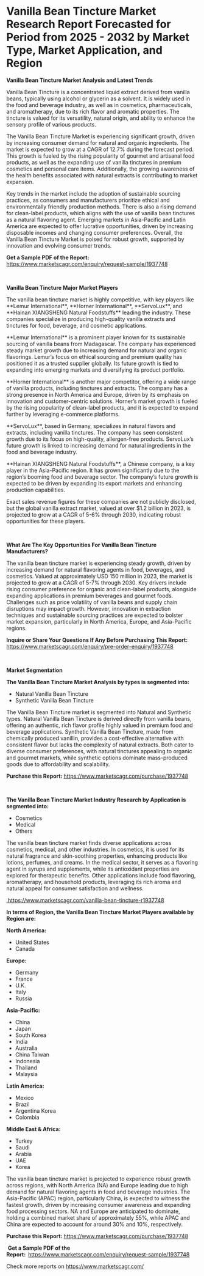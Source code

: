 <p><h1>Vanilla Bean Tincture Market Research Report Forecasted for Period from 2025 -  2032 by Market Type, Market Application, and Region</h1></p><p><strong>Vanilla Bean Tincture Market Analysis and Latest Trends</strong></p>
<p><p>Vanilla Bean Tincture is a concentrated liquid extract derived from vanilla beans, typically using alcohol or glycerin as a solvent. It is widely used in the food and beverage industry, as well as in cosmetics, pharmaceuticals, and aromatherapy, due to its rich flavor and aromatic properties. The tincture is valued for its versatility, natural origin, and ability to enhance the sensory profile of various products.</p><p>The Vanilla Bean Tincture Market is experiencing significant growth, driven by increasing consumer demand for natural and organic ingredients. The market is expected to grow at a CAGR of 12.7% during the forecast period. This growth is fueled by the rising popularity of gourmet and artisanal food products, as well as the expanding use of vanilla tinctures in premium cosmetics and personal care items. Additionally, the growing awareness of the health benefits associated with natural extracts is contributing to market expansion.</p><p>Key trends in the market include the adoption of sustainable sourcing practices, as consumers and manufacturers prioritize ethical and environmentally friendly production methods. There is also a rising demand for clean-label products, which aligns with the use of vanilla bean tinctures as a natural flavoring agent. Emerging markets in Asia-Pacific and Latin America are expected to offer lucrative opportunities, driven by increasing disposable incomes and changing consumer preferences. Overall, the Vanilla Bean Tincture Market is poised for robust growth, supported by innovation and evolving consumer trends.</p></p>
<p><strong>Get a Sample PDF of the Report:&nbsp;</strong> <a href="https://www.marketscagr.com/enquiry/request-sample/1937748?utm_campaign=1848&utm_medium=2&utm_source=Github&utm_content=ia&utm_term=30012025&utm_id=vanilla-bean-tincture">https://www.marketscagr.com/enquiry/request-sample/1937748</a></p>
<p>&nbsp;</p>
<p><strong>Vanilla Bean Tincture Major Market Players</strong></p>
<p><p>The vanilla bean tincture market is highly competitive, with key players like **Lemur International**, **Horner International**, **ServoLux**, and **Hainan XIANGSHENG Natural Foodstuffs** leading the industry. These companies specialize in producing high-quality vanilla extracts and tinctures for food, beverage, and cosmetic applications.</p><p>**Lemur International** is a prominent player known for its sustainable sourcing of vanilla beans from Madagascar. The company has experienced steady market growth due to increasing demand for natural and organic flavorings. Lemur’s focus on ethical sourcing and premium quality has positioned it as a trusted supplier globally. Its future growth is tied to expanding into emerging markets and diversifying its product portfolio.</p><p>**Horner International** is another major competitor, offering a wide range of vanilla products, including tinctures and extracts. The company has a strong presence in North America and Europe, driven by its emphasis on innovation and customer-centric solutions. Horner’s market growth is fueled by the rising popularity of clean-label products, and it is expected to expand further by leveraging e-commerce platforms.</p><p>**ServoLux**, based in Germany, specializes in natural flavors and extracts, including vanilla tinctures. The company has seen consistent growth due to its focus on high-quality, allergen-free products. ServoLux’s future growth is linked to increasing demand for natural ingredients in the food and beverage industry.</p><p>**Hainan XIANGSHENG Natural Foodstuffs**, a Chinese company, is a key player in the Asia-Pacific region. It has grown significantly due to the region’s booming food and beverage sector. The company’s future growth is expected to be driven by expanding its export markets and enhancing production capabilities.</p><p>Exact sales revenue figures for these companies are not publicly disclosed, but the global vanilla extract market, valued at over $1.2 billion in 2023, is projected to grow at a CAGR of 5-6% through 2030, indicating robust opportunities for these players.</p></p>
<p>&nbsp;</p>
<p><strong>What Are The Key Opportunities For Vanilla Bean Tincture Manufacturers?</strong></p>
<p><p>The vanilla bean tincture market is experiencing steady growth, driven by increasing demand for natural flavoring agents in food, beverages, and cosmetics. Valued at approximately USD 150 million in 2023, the market is projected to grow at a CAGR of 5-7% through 2030. Key drivers include rising consumer preference for organic and clean-label products, alongside expanding applications in premium beverages and gourmet foods. Challenges such as price volatility of vanilla beans and supply chain disruptions may impact growth. However, innovation in extraction techniques and sustainable sourcing practices are expected to bolster market expansion, particularly in North America, Europe, and Asia-Pacific regions.</p></p>
<p><strong>Inquire or Share Your Questions If Any Before Purchasing This Report:</strong> <a href="https://www.marketscagr.com/enquiry/pre-order-enquiry/1937748?utm_campaign=1848&utm_medium=2&utm_source=Github&utm_content=ia&utm_term=30012025&utm_id=vanilla-bean-tincture">https://www.marketscagr.com/enquiry/pre-order-enquiry/1937748</a></p>
<p>&nbsp;</p>
<p><strong>Market Segmentation</strong></p>
<p><strong>The Vanilla Bean Tincture Market Analysis by types is segmented into:</strong></p>
<p><ul><li>Natural Vanilla Bean Tincture</li><li>Synthetic Vanilla Bean Tincture</li></ul></p>
<p><p>The Vanilla Bean Tincture market is segmented into Natural and Synthetic types. Natural Vanilla Bean Tincture is derived directly from vanilla beans, offering an authentic, rich flavor profile highly valued in premium food and beverage applications. Synthetic Vanilla Bean Tincture, made from chemically produced vanillin, provides a cost-effective alternative with consistent flavor but lacks the complexity of natural extracts. Both cater to diverse consumer preferences, with natural tinctures appealing to organic and gourmet markets, while synthetic options dominate mass-produced goods due to affordability and scalability.</p></p>
<p><strong>Purchase this Report:&nbsp;</strong><a href="https://www.marketscagr.com/purchase/1937748?utm_campaign=1848&utm_medium=2&utm_source=Github&utm_content=ia&utm_term=30012025&utm_id=vanilla-bean-tincture">https://www.marketscagr.com/purchase/1937748</a></p>
<p>&nbsp;</p>
<p><strong>The Vanilla Bean Tincture Market Industry Research by Application is segmented into:</strong></p>
<p><ul><li>Cosmetics</li><li>Medical</li><li>Others</li></ul></p>
<p><p>The vanilla bean tincture market finds diverse applications across cosmetics, medical, and other industries. In cosmetics, it is used for its natural fragrance and skin-soothing properties, enhancing products like lotions, perfumes, and creams. In the medical sector, it serves as a flavoring agent in syrups and supplements, while its antioxidant properties are explored for therapeutic benefits. Other applications include food flavoring, aromatherapy, and household products, leveraging its rich aroma and natural appeal for consumer satisfaction and wellness.</p></p>
<p><a href="https://www.marketscagr.com/vanilla-bean-tincture-r1937748?utm_campaign=1848&utm_medium=2&utm_source=Github&utm_content=ia&utm_term=30012025&utm_id=vanilla-bean-tincture">&nbsp;https://www.marketscagr.com/vanilla-bean-tincture-r1937748</a></p>
<p><strong>In terms of Region, the Vanilla Bean Tincture Market Players available by Region are:</strong></p>
<p>
    <p> <strong> North America: </strong>
        <ul>
            <li>United States</li>
            <li>Canada</li>
        </ul>
        </p> 
    <p> <strong> Europe: </strong>
        <ul>
            <li>Germany</li>
            <li>France</li>
            <li>U.K.</li>
            <li>Italy</li>
            <li>Russia</li>
        </ul>
        </p> 
    <p> <strong> Asia-Pacific: </strong>
        <ul>
            <li>China</li>
            <li>Japan</li>
            <li>South Korea</li>
            <li>India</li>
            <li>Australia</li>
            <li>China Taiwan</li>
            <li>Indonesia</li>
            <li>Thailand</li>
            <li>Malaysia</li>
        </ul>
        </p> 
    <p> <strong> Latin America: </strong>
        <ul>
            <li>Mexico</li>
            <li>Brazil</li>
            <li>Argentina Korea</li>
            <li>Colombia</li>
        </ul>
        </p> 
    <p> <strong> Middle East & Africa: </strong>
        <ul>
            <li>Turkey</li>
            <li>Saudi</li>
            <li>Arabia</li>
            <li>UAE</li>
            <li>Korea</li>
        </ul>
    </p>
    </p>
<p><p>The vanilla bean tincture market is projected to experience robust growth across regions, with North America (NA) and Europe leading due to high demand for natural flavoring agents in food and beverage industries. The Asia-Pacific (APAC) region, particularly China, is expected to witness the fastest growth, driven by increasing consumer awareness and expanding food processing sectors. NA and Europe are anticipated to dominate, holding a combined market share of approximately 55%, while APAC and China are expected to account for around 30% and 10%, respectively.</p></p>
<p><strong>Purchase this Report: </strong><a href="https://www.marketscagr.com/purchase/1937748?utm_campaign=1848&utm_medium=2&utm_source=Github&utm_content=ia&utm_term=30012025&utm_id=vanilla-bean-tincture">https://www.marketscagr.com/purchase/1937748</a></p>
<p>&nbsp;<strong>Get a Sample PDF of the Report:&nbsp;&nbsp;</strong><a href="https://www.marketscagr.com/enquiry/request-sample/1937748?utm_campaign=1848&utm_medium=2&utm_source=Github&utm_content=ia&utm_term=30012025&utm_id=vanilla-bean-tincture">https://www.marketscagr.com/enquiry/request-sample/1937748</a></p>
<p><strong></strong></p>
<p>Check more reports on <a href="https://www.marketscagr.com/?utm_campaign=1848&utm_medium=2&utm_source=Github&utm_content=ia&utm_term=30012025&utm_id=vanilla-bean-tincture">https://www.marketscagr.com/</a></p>